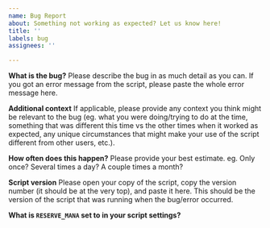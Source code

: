 ```yaml
---
name: Bug Report
about: Something not working as expected? Let us know here!
title: ''
labels: bug
assignees: ''

---
```


**What is the bug?**
Please describe the bug in as much detail as you can. If you got an error message from the script, please paste the whole error message here.

**Additional context**
If applicable, please provide any context you think might be relevant to the bug (eg. what you were doing/trying to do at the time, something that was different this time vs the other times when it worked as expected, any unique circumstances that might make your use of the script different from other users, etc.).

**How often does this happen?**
Please provide your best estimate. eg. Only once? Several times a day? A couple times a month?

**Script version**
Please open your copy of the script, copy the version number (it should be at the very top), and paste it here. This should be the version of the script that was running when the bug/error occurred.

**What is `RESERVE_MANA` set to in your script settings?**
